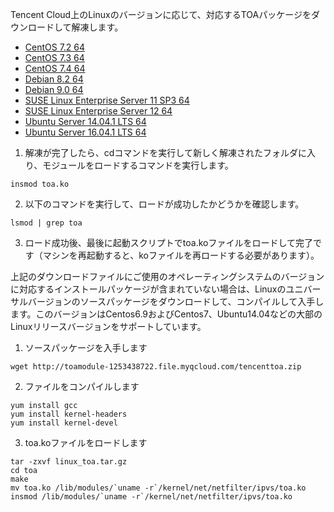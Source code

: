 ﻿Tencent Cloud上のLinuxのバージョンに応じて、対応するTOAパッケージをダウンロードして解凍します。
-   [CentOS 7.2 64](http://toamodule-1253438722.file.myqcloud.com/CentOS%207.2%2064.zip)
-  [CentOS 7.3 64](http://toamodule-1253438722.file.myqcloud.com/CentOS%207.3%2064.zip)
-  [CentOS 7.4 64](http://toamodule-1253438722.file.myqcloud.com/CentOS%207.4%2064.zip)
- 	[Debian 8.2 64](http://toamodule-1253438722.file.myqcloud.com/Debian%208.2%2064.zip)
-  [Debian 9.0 64](http://toamodule-1253438722.file.myqcloud.com/Debian%209.0%2064.zip) 
-   [SUSE Linux Enterprise Server 11 SP3 64](http://toamodule-1253438722.file.myqcloud.com/SUSE%20Linux%20Enterprise%20Server%2011%20SP3%2064.zip)
-  [SUSE Linux Enterprise Server 12 64](http://toamodule-1253438722.file.myqcloud.com/SUSE%20Linux%20Enterprise%20Server%2012%2064.zip)
-  [Ubuntu Server 14.04.1 LTS 64](http://toamodule-1253438722.file.myqcloud.com/Ubuntu%20Server%2014.04.1%20LTS%2064.zip)
-  [Ubuntu Server 16.04.1 LTS 64](http://toamodule-1253438722.file.myqcloud.com/Ubuntu%20Server%2016.04.1%20LTS%2064.zip) 


1. 解凍が完了したら、cdコマンドを実行して新しく解凍されたフォルダに入り、モジュールをロードするコマンドを実行します。
```
insmod toa.ko
``` 
2. 以下のコマンドを実行して、ロードが成功したかどうかを確認します。
```
lsmod | grep toa
```
3. ロード成功後、最後に起動スクリプトでtoa.koファイルをロードして完了です（マシンを再起動すると、koファイルを再ロードする必要があります）。


上記のダウンロードファイルにご使用のオペレーティングシステムのバージョンに対応するインストールパッケージが含まれていない場合は、Linuxのユニバーサルバージョンのソースパッケージをダウンロードして、コンパイルして入手します。このバージョンはCentos6.9およびCentos7、Ubuntu14.04などの大部のLinuxリリースバージョンをサポートしています。

1. ソースパッケージを入手します
```
wget http://toamodule-1253438722.file.myqcloud.com/tencenttoa.zip
```

2. ファイルをコンパイルします
```
yum install gcc
yum install kernel-headers
yum install kernel-devel
```

3. toa.koファイルをロードします
```
tar -zxvf linux_toa.tar.gz
cd toa
make
mv toa.ko /lib/modules/`uname -r`/kernel/net/netfilter/ipvs/toa.ko
insmod /lib/modules/`uname -r`/kernel/net/netfilter/ipvs/toa.ko
```
